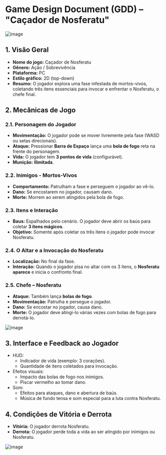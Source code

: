 # Game Design Document (GDD) – "Caçador de Nosferatu"

![image](https://github.com/user-attachments/assets/b0d1bebb-3583-49b0-961b-97be88e6e274)

## 1. Visão Geral

- **Nome do jogo:** Caçador de Nosferatu
- **Gênero:** Ação / Sobrevivência
- **Plataforma:** PC
- **Estilo gráfico:** 2D (top-down)
- **Resumo:** O jogador explora uma fase infestada de mortos-vivos, coletando três itens essenciais para invocar e enfrentar o Nosferatu, o chefe final.

## 2. Mecânicas de Jogo

### 2.1. Personagem do Jogador

- **Movimentação:** O jogador pode se mover livremente pela fase (WASD ou setas direcionais).
- **Ataque:** Pressionar **Barra de Espaço** lança uma **bola de fogo** reta na frente do personagem.
- **Vida:** O jogador tem **3 pontos de vida** (configurável).
- **Munição:** **Ilimitada**.

### 2.2. Inimigos - Mortos-Vivos

- **Comportamento:** Patrulham a fase e perseguem o jogador ao vê-lo.
- **Dano:** Se encostarem no jogador, causam dano.
- **Morte:** Morrem ao serem atingidos pela bola de fogo.

### 2.3. Itens e Interação

- **Baus:** Espalhados pelo cenário. O jogador deve abrir os baús para coletar **3 itens mágicos**.
- **Objetivo:** Somente após coletar os três itens o jogador pode invocar Nosferatu.

### 2.4. O Altar e a Invocação do Nosferatu

- **Localização:** No final da fase.
- **Interação:** Quando o jogador pisa no altar com os 3 itens, o **Nosferatu aparece** e inicia o confronto final.

### 2.5. Chefe – Nosferatu

- **Ataque:** Também lança **bolas de fogo**.
- **Movimentação:** Patrulha e persegue o jogador.
- **Dano:** Se encostar no jogador, causa dano.
- **Morte:** O jogador deve atingi-lo várias vezes com bolas de fogo para derrotá-lo.

![image](https://github.com/user-attachments/assets/efcc75c7-fb9d-41ed-a403-4e1554628d9a)

## 3. Interface e Feedback ao Jogador

- HUD:
  - Indicador de vida (exemplo: 3 corações).
  - Quantidade de itens coletados para invocação.
- Efeitos visuais:
  - Impacto das bolas de fogo nos inimigos.
  - Piscar vermelho ao tomar dano.
- Som:
  - Efeitos para ataques, dano e abertura de baús.
  - Música de fundo tensa e som especial para a luta contra Nosferatu.

## 4. Condições de Vitória e Derrota

- **Vitória:** O jogador derrota Nosferatu.
- **Derrota:** O jogador perde toda a vida ao ser atingido por inimigos ou Nosferatu.

![image](https://github.com/user-attachments/assets/95dc87ab-7888-4c35-82e3-14c2c44c4a36)
